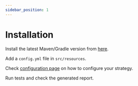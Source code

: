 ```yaml
---
sidebar_position: 1
---
```


# Installation

Install the latest Maven/Gradle version from [here](https://github.com/792401/metatester/packages).

Add a ```config.yml``` file in ```src/resources```. 

Check [configuration page](/docs/user-manual/Configuration) on how to configure your strategy.

Run tests and check the generated report.



